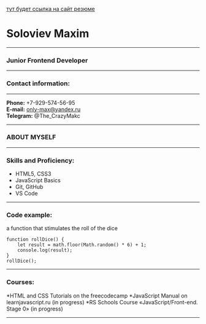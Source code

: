 [тут будет ссылка на сайт резюме](https://ya.ru)

# Soloviev Maxim

**************

### Junior Frontend Developer

********************

### Contact information:

************************

**Phone:** +7-929-574-56-95\
**E-mail:** only-max@yandex.ru\
**Telegram:** @The_CrazyMakc

****************************

### ABOUT MYSELF

**********************

### Skills and Proficiency:
* HTML5, CSS3
* JavaScript Basics
* Git, GitHub
* VS Code

***********************

### Code example:
a function that stimulates the roll of the dice
``` 
function rollDice() {
    let result = math.floor(Math.random() * 6) + 1;
    console.log(result);
}
rollDice();
```

***************************

### Courses:
*HTML and CSS Tutorials on the freecodecamp
*JavaScript Manual on learnjavascript.ru (in progress)
*RS Schools Course «JavaScript/Front-end. Stage 0» (in progress)

************************